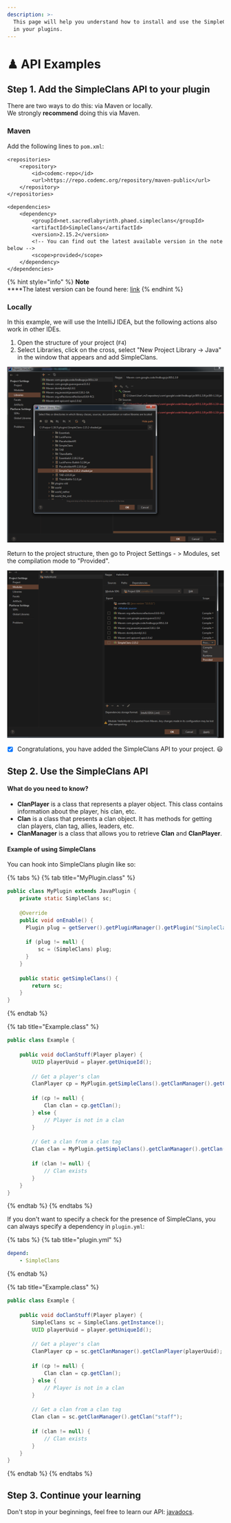 ```yaml
---
description: >-
  This page will help you understand how to install and use the SimpleClans API
  in your plugins.
---
```


# ♟ API Examples

## Step 1. Add the SimpleClans API to your plugin

There are two ways to do this: via Maven or locally. \
We strongly **recommend** doing this via Maven.

### Maven

Add the following lines to `pom.xml`:

```markup
<repositories>
    <repository>
        <id>codemc-repo</id>
        <url>https://repo.codemc.org/repository/maven-public</url>
    </repository>
</repositories>
```

```markup
<dependencies>
    <dependency>
        <groupId>net.sacredlabyrinth.phaed.simpleclans</groupId>
        <artifactId>SimpleClans</artifactId>
        <version>2.15.2</version> 
        <!-- You can find out the latest available version in the note below -->
        <scope>provided</scope>
    </dependency>
</dependencies>
```

{% hint style="info" %}
**Note**\
****The latest version can be found here: [link](https://github.com/RoinujNosde/SimpleClans/releases)
{% endhint %}

### Locally

In this example, we will use the IntelliJ IDEA, but the following actions also work in other IDEs.

1. Open the structure of your project (`F4`)
2. Select Libraries, click on the cross, select "New Project Library -> Java" in the window that appears and add SimpleClans.

![](<../../.gitbook/assets/izobrazhenie (4) (1).png>)

Return to the project structure, then go to Project Settings - > Modules, set the compilation mode to "Provided".

![](<../../.gitbook/assets/izobrazhenie (5) (1).png>)

* [x] Congratulations, you have added the SimpleClans API to your project. 😃

## Step 2. Use the SimpleClans API

#### What do you need to know?

* **ClanPlayer** is a class that represents a player object. This class contains information about the player, his clan, etc.
* **Clan** is a class that presents a clan object. It has methods for getting clan players, clan tag, allies, leaders, etc.
* **ClanManager** is a class that allows you to retrieve **Clan** and **ClanPlayer**.

#### Example of using SimpleClans

You can hook into SimpleClans plugin like so:

{% tabs %}
{% tab title="MyPlugin.class" %}
```java
public class MyPlugin extends JavaPlugin {
    private static SimpleClans sc;
     
    @Override   
    public void onEnable() {
      Plugin plug = getServer().getPluginManager().getPlugin("SimpleClans");
      
      if (plug != null) {
          sc = (SimpleClans) plug;
      }
    }
    
    public static getSimpleClans() {
        return sc;
    }
}
```
{% endtab %}

{% tab title="Example.class" %}
```java
public class Example {

    public void doClanStuff(Player player) {
        UUID playerUuid = player.getUniqueId();
        
        // Get a player's clan
        ClanPlayer cp = MyPlugin.getSimpleClans().getClanManager().getClanPlayer(playerUuid);
            
        if (cp != null) {
            Clan clan = cp.getClan();
        } else {
            // Player is not in a clan
        }
    
        // Get a clan from a clan tag
        Clan clan = MyPlugin.getSimpleClans().getClanManager().getClan("staff");
    
        if (clan != null) {
            // Clan exists
        }
    }
}
```
{% endtab %}
{% endtabs %}

If you don't want to specify a check for the presence of SimpleClans, you can always specify a dependency in `plugin.yml`:

{% tabs %}
{% tab title="plugin.yml" %}
```yaml
depend:
    - SimpleClans
```
{% endtab %}

{% tab title="Example.class" %}
```java
public class Example {

    public void doClanStuff(Player player) {
        SimpleClans sc = SimpleClans.getInstance();
        UUID playerUuid = player.getUniqueId();
        
        // Get a player's clan
        ClanPlayer cp = sc.getClanManager().getClanPlayer(playerUuid);
            
        if (cp != null) {
            Clan clan = cp.getClan();
        } else {
            // Player is not in a clan
        }
    
        // Get a clan from a clan tag
        Clan clan = sc.getClanManager().getClan("staff");
        
        if (clan != null) {
            // Clan exists
        }
    }
}
```
{% endtab %}
{% endtabs %}

## Step 3. Continue your learning

Don't stop in your beginnings, feel free to learn our API: [javadocs](https://ci.roinujnosde.me/job/SimpleClans/Javadoc/).

